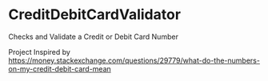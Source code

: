 # CreditDebitCardValidator
Checks and Validate a Credit or Debit Card Number

Project Inspired by https://money.stackexchange.com/questions/29779/what-do-the-numbers-on-my-credit-debit-card-mean